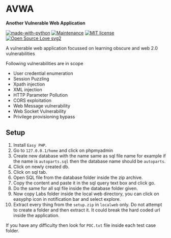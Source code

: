 # AVWA

**Another Vulnerable Web Application**

[![made-with-python](https://img.shields.io/badge/Made%20with-PHP-1f425f.svg)](https://www.php.org/)  [![Maintenance](https://img.shields.io/badge/Maintained%3F-yes-green.svg)](https://GitHub.com/vjex/AVWA/graphs/commit-activity)  [![MIT license](https://img.shields.io/badge/License-MIT-blue.svg)](https://lbesson.mit-license.org/)  [![Open Source Love svg2](https://badges.frapsoft.com/os/v2/open-source.svg?v=103)](https://github.com/ellerbrock/open-source-badges/)




A vulnerable web application focussed on learning obscure and web 2.0 vulnerabilities

Following vulnerabilities are in scope

  -  User credential enumeration
  -  Session Puzzling
  -   Xpath injection
  -  XML injection
  -   HTTP Parameter Pollution
  -   CORS exploitation
  -  Web Message vulnerability
  -   Web Socket Vulnerability
  -  Privilege provisioning bypass


## Setup

 1.	Install `Easy PHP`.
 2.	Go to `127.0.0.1/home` and click on phpmyadmin
 3.	Create new database with the name same as sql file name for example if the name is `autoparts.sql` then the database name should be `autoparts`.
 4.	Click on newly created db.
 5.	Click on sql tab.
 6.	Open SQL file from the database folder inside the zip archive.
 7.	Copy the content and paste it in the sql query text box and click go.
 8.	Do the same for all sql file inside the database folder given.
 9.	Now copy Labs folder inside the local web directory, you can click on easyphp icon in notification bar and select explore.
 10.	Extract every thing from the `setup.zip` in `localweb` only. Do not attempt to create a folder and then extract it. It could break the hard coded url inside the application.

If you have any difficulty then look for `POC.txt` file inside each test case folder.

